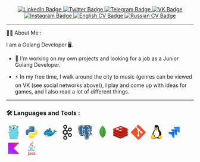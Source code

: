 <div id="header" align="center">
  <div id="badges">  
    <a href="https://www.linkedin.com/in/rashevskiivv/">
      <img src="https://img.shields.io/badge/LinkedIn-darkblue?style=for-the-badge&logo=linkedin&logoColor=white" alt="LinkedIn Badge"/>
    </a>
    <a href="https://twitter.com/rashevskiivv">
      <img src="https://img.shields.io/badge/Twitter-blue?style=for-the-badge&logo=twitter&logoColor=white" alt="Twitter Badge"/>
    </a>
    <a href="https://t.me/rashevskiivv">
      <img src="https://img.shields.io/badge/telegram-blue?style=for-the-badge&logo=telegram&logoColor=white" alt="Telegram Badge"/>
    </a>
    <a href="https://vk.com/rashevskiivv">
      <img src="https://img.shields.io/badge/vk-blue?style=for-the-badge&logo=vk&logoColor=white" alt="VK Badge"/>
    </a>    
    <a href="https://www.instagram.com/rashevskiivv/">
      <img src="https://img.shields.io/badge/Instagram-orange?style=for-the-badge&logo=instagram&logoColor=white" alt="Instagram Badge"/>
    </a>
    <a href="https://docs.google.com/spreadsheets/d/1hrxDlSLinjZpAIU0nh_3MZUJVicptLOl3VfDCifCHLA/edit?usp=sharing">
      <img src="https://img.shields.io/badge/-My%20CV%20in%20English-blueviolet?style=for-the-badge" alt="English CV Badge"/>
    </a>
        <a href="https://docs.google.com/document/d/1CxbEI60DjqWPuQetSfQFpKMvTT61j-0K5MkE8Yo4VU8/edit?usp=sharing">
      <img src="https://img.shields.io/badge/-My%20CV%20in%20Russian-red?style=for-the-badge" alt="Russian CV Badge"/>
    </a>
  </div>
</div>

---

:technologist: About Me :

I am a Golang Developer :desktop_computer:.
- :telescope: I'm working on my own projects and looking for a job as a Junior Golang Developer.

- :zap: In my free time, I walk around the city to music (genres can be viewed on VK (see social networks above)), I play and come up with ideas for games, and I also read a lot of different things.


---

### :hammer_and_wrench: Languages and Tools :
<div>
  <img src="https://github.com/devicons/devicon/blob/master/icons/go/go-original.svg" title="GoLang" alt="GoLang" width="40" height="40"/>&nbsp;
  <img src="https://github.com/devicons/devicon/blob/master/icons/python/python-original.svg" title="Python"  alt="Python" width="40" height="40"/>&nbsp;
  <img src="https://github.com/devicons/devicon/blob/master/icons/docker/docker-original.svg" title="Docker" alt="Docker" width="40" height="40"/>&nbsp;
    <img src="https://github.com/devicons/devicon/blob/master/icons/apachekafka/apachekafka-original.svg" title="Kafka"  alt="Kafka" width="40" height="40"/>&nbsp;
  <img src="https://github.com/devicons/devicon/blob/master/icons/postgresql/postgresql-original.svg" title="PostgreSQL"  alt="PostgreSQL" width="40" height="40"/>&nbsp;
  <img src="https://github.com/devicons/devicon/blob/master/icons/mongodb/mongodb-original.svg" title="MongoDB"  alt="MongoDB" width="40" height="40"/>&nbsp;
  <img src="https://github.com/devicons/devicon/blob/master/icons/redis/redis-original.svg" title="Redis"  alt="Redis" width="40" height="40"/>&nbsp;
  <img src="https://github.com/devicons/devicon/blob/master/icons/git/git-original.svg" title="Git" **alt="Git" width="40" height="40"/>&nbsp;
    <img src="https://github.com/devicons/devicon/blob/master/icons/linux/linux-original.svg" title="Linux"  alt="Linux" width="40" height="40"/>&nbsp;
    <img src="https://github.com/devicons/devicon/blob/master/icons/jira/jira-original.svg" title="Jira"  alt="Jira" width="40" height="40"/>&nbsp;
  <img src="https://github.com/devicons/devicon/blob/master/icons/kotlin/kotlin-original.svg" title="Kotlin" alt="Kotlin" width="40" height="40"/>&nbsp;
  <img src="https://github.com/devicons/devicon/blob/master/icons/java/java-original-wordmark.svg" title="Java" alt="Java" width="40" height="40"/>&nbsp;
</div>
